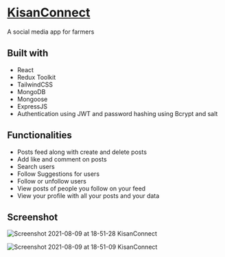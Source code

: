 # [KisanConnect](https://kisanconnect.vercel.app/)

A social media app for farmers


## **Built with**

- React
- Redux Toolkit
- TailwindCSS
- MongoDB
- Mongoose
- ExpressJS
- Authentication using JWT and password hashing using Bcrypt and salt 

## **Functionalities**

- Posts feed along with create and delete posts
- Add like and comment on posts
- Search users
- Follow Suggestions for users
- Follow or unfollow users
- View posts of people you follow on your feed
- View your profile with all your posts and your data

## **Screenshot**

![Screenshot 2021-08-09 at 18-51-28 KisanConnect](https://user-images.githubusercontent.com/74959712/128704654-258ce56d-a2c6-45b5-a094-0da92287cd95.png)

![Screenshot 2021-08-09 at 18-51-09 KisanConnect](https://user-images.githubusercontent.com/74959712/128704664-f9a0b30e-f8c6-4c57-8ea4-b3f8b34a47c1.png)
